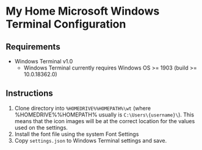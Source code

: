 # My Home Microsoft Windows Terminal Configuration

## Requirements

- Windows Terminal v1.0
  - Windows Terminal currently requires Windows OS >= 1903 (build >= 10.0.18362.0)

## Instructions

1. Clone directory into `%HOMEDRIVE%%HOMEPATH%\wt`
    (where %HOMEDRIVE%%HOMEPATH% usually is `C:\Users\{username}\`).
    This means that the icon images will be at the correct location for the
    values used on the settings.
2. Install the font file using the system Font Settings
3. Copy `settings.json` to Windows Terminal settings and save.
